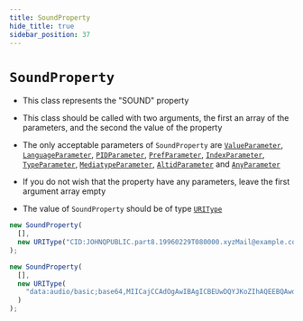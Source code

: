 ```yaml
---
title: SoundProperty
hide_title: true
sidebar_position: 37
---
```


# `SoundProperty`

- This class represents the "SOUND" property

- This class should be called with two arguments, the first an array of the parameters, and the second the value of the property

- The only acceptable parameters of `SoundProperty` are [`ValueParameter`](/documentation/parameters/valueparameter), [`LanguageParameter`](/documentation/parameters/languageparameter), [`PIDParameter`](/documentation/parameters/pidparameter), [`PrefParameter`](/documentation/parameters/prefparameter), [`IndexParameter`](/documentation/parameters/indexparameter), [`TypeParameter`](/documentation/parameters/typeparameter), [`MediatypeParameter`](/documentation/parameters/mediatypeparameter), [`AltidParameter`](/documentation/parameters/altidparameter) and [`AnyParameter`](/documentation/parameters/anyparameter)

- If you do not wish that the property have any parameters, leave the first argument array empty

- The value of `SoundProperty` should be of type [`URIType`](/documentation/values/uritype)

```js
new SoundProperty(
  [],
  new URIType("CID:JOHNQPUBLIC.part8.19960229T080000.xyzMail@example.com")
);

new SoundProperty(
  [],
  new URIType(
    "data:audio/basic;base64,MIICajCCAdOgAwIBAgICBEUwDQYJKoZIhAQEEBQAwdzELMAkGA1UEBhMCVVMxLDAqBgNVBAoTI05ldHNjYXBlIENvbW11bmljYXRpb25zIENvcnBvcmF0aW9uMRwwGgYDVQQLExNJbmZvcm1hdGlvbiBTeXN0"
  )
);
```
